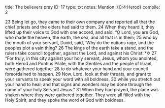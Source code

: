 title:          The believers pray
ID:             17
type:           txt
notes:          Mention: {C:4:Herod}
compile:        2


 23 Being let go, they came to their own company and reported all that the chief priests and the elders had said to them. 24 When they heard it, they lifted up their voice to God with one accord, and said, “O Lord, you are God, who made the heaven, the earth, the sea, and all that is in them; 25 who by the mouth of your servant, David, said,
‘Why do the nations rage,
and the peoples plot a vain thing?
26 The kings of the earth take a stand,
and the rulers take council together,
against the Lord, and against his Christ.’*✡
27 “For truly, in this city against your holy servant, Jesus, whom you anointed, both Herod and Pontius Pilate, with the Gentiles and the people of Israel, were gathered together 28 to do whatever your hand and your council foreordained to happen. 29 Now, Lord, look at their threats, and grant to your servants to speak your word with all boldness, 30 while you stretch out your hand to heal; and that signs and wonders may be done through the name of your holy Servant Jesus.”
31 When they had prayed, the place was shaken where they were gathered together. They were all filled with the Holy Spirit, and they spoke the word of God with boldness. 
